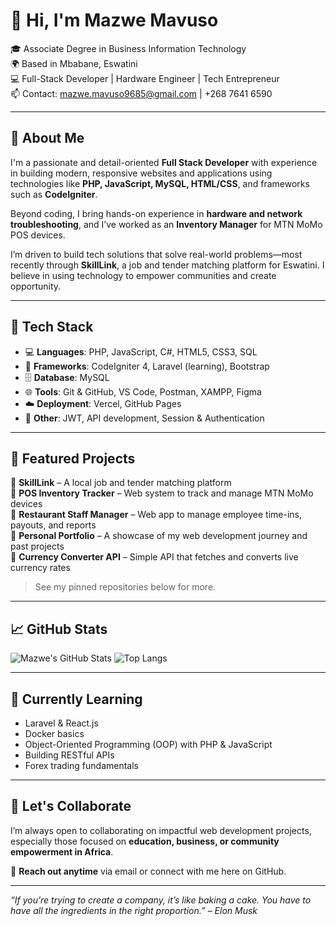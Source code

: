 # 👋 Hi, I'm Mazwe Mavuso

🎓 Associate Degree in Business Information Technology  
🌍 Based in Mbabane, Eswatini  
💻 Full-Stack Developer | Hardware Engineer | Tech Entrepreneur  
📫 Contact: mazwe.mavuso9685@gmail.com | +268 7641 6590

---

## 🚀 About Me

I'm a passionate and detail-oriented **Full Stack Developer** with experience in building modern, responsive websites and applications using technologies like **PHP, JavaScript, MySQL, HTML/CSS**, and frameworks such as **CodeIgniter**.

Beyond coding, I bring hands-on experience in **hardware and network troubleshooting**, and I’ve worked as an **Inventory Manager** for MTN MoMo POS devices.

I’m driven to build tech solutions that solve real-world problems—most recently through **SkillLink**, a job and tender matching platform for Eswatini. I believe in using technology to empower communities and create opportunity.

---

## 🧰 Tech Stack

- 💻 **Languages**: PHP, JavaScript, C#, HTML5, CSS3, SQL  
- 🧱 **Frameworks**: CodeIgniter 4, Laravel (learning), Bootstrap  
- 🗄️ **Database**: MySQL  
- 🌐 **Tools**: Git & GitHub, VS Code, Postman, XAMPP, Figma  
- ☁️ **Deployment**: Vercel, GitHub Pages  
- 🔐 **Other**: JWT, API development, Session & Authentication

---

## 📌 Featured Projects

🔗 **SkillLink** – A local job and tender matching platform  
🔗 **POS Inventory Tracker** – Web system to track and manage MTN MoMo devices  
🔗 **Restaurant Staff Manager** – Web app to manage employee time-ins, payouts, and reports  
🔗 **Personal Portfolio** – A showcase of my web development journey and past projects  
🔗 **Currency Converter API** – Simple API that fetches and converts live currency rates

> See my pinned repositories below for more.

---

## 📈 GitHub Stats

![Mazwe's GitHub Stats](https://github-readme-stats.vercel.app/api?username=mazwemavuso&show_icons=true&theme=radical)
![Top Langs](https://github-readme-stats.vercel.app/api/top-langs/?username=mazwemavuso&layout=compact&theme=radical)

---

## 🌱 Currently Learning

- Laravel & React.js  
- Docker basics  
- Object-Oriented Programming (OOP) with PHP & JavaScript  
- Building RESTful APIs  
- Forex trading fundamentals

---

## 🤝 Let's Collaborate

I’m always open to collaborating on impactful web development projects, especially those focused on **education, business, or community empowerment in Africa**.

📧 **Reach out anytime** via email or connect with me here on GitHub.

---

_“If you’re trying to create a company, it’s like baking a cake. You have to have all the ingredients in the right proportion.” – Elon Musk_

